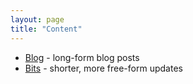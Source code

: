 ```yaml
---
layout: page
title: "Content"
---
```


* [Blog](/blog) - long-form blog posts
* [Bits](/bits) - shorter, more free-form updates
